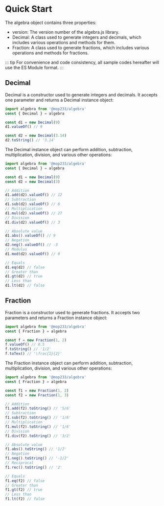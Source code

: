 # Quick Start

The algebra object contains three properties:

- version: The version number of the algebra.js library.
- Decimal: A class used to generate integers and decimals, which includes various operations and methods for them.
- Fraction: A class used to generate fractions, which includes various operations and methods for fractions.

::: tip
For convenience and code consistency, all sample codes hereafter will use the ES Module format.
:::

## Decimal

Decimal is a constructor used to generate integers and decimals. It accepts one parameter and returns a Decimal instance object:

```js
import algebra from '@mop233/algebra'
const { Decimal } = algebra

const d1 = new Decimal(9)
d1.valueOf() // 9

const d2 = new Decimal(3.14)
d2.toString() // '3.14'
```

The Decimal instance object can perform addition, subtraction, multiplication, division, and various other operations:

```js
import algebra from '@mop233/algebra'
const { Decimal } = algebra

const d1 = new Decimal(9)
const d2 = new Decimal(3)

// Addition
d1.add(d2).valueOf() // 12
// Subtraction
d1.sub(d2).valueOf() // 6
// Multiplication
d1.mul(d2).valueOf() // 27
// Division
d1.div(d2).valueOf() // 3

// Absolute value
d1.abs().valueOf() // 9
// Negation
d2.neg().valueOf() // -3
// Modulus
d1.mod(d2).valueOf() // 0

// Equals
d1.eq(d2) // false
// Greater than
d1.gt(d2) // true
// Less than
d1.lt(d2) // false
```

## Fraction

Fraction is a constructor used to generate fractions. It accepts two parameters and returns a Fraction instance object:

```js
import algebra from '@mop233/algebra'
const { Fraction } = algebra

const f = new Fraction(1, 2)
f.valueOf() // 0.5
f.toString() // '1/2'
f.toTex() // '\frac{1}{2}'
```

The Fraction instance object can perform addition, subtraction, multiplication, division, and various other operations:

```js
import algebra from '@mop233/algebra'
const { Fraction } = algebra

const f1 = new Fraction(1, 2)
const f2 = new Fraction(1, 3)

// Addition
f1.add(f2).toString() // '5/6'
// Subtraction
f1.sub(f2).toString() // '1/6'
// Multiplication
f1.mul(f2).toString() // '1/6'
// Division
f1.div(f2).toString() // '3/2'

// Absolute value
f1.abs().toString() // '1/2'
// Negation
f1.neg().toString() // '-1/2'
// Reciprocal
f1.rec().toString() // '2'

// Equals
f1.eq(f2) // false
// Greater than
f1.gt(f2) // true
// Less than
f1.lt(f2) // false
```
